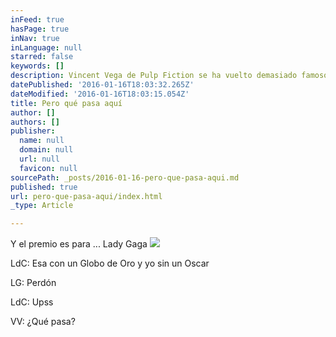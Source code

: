 ```yaml
---
inFeed: true
hasPage: true
inNav: true
inLanguage: null
starred: false
keywords: []
description: Vincent Vega de Pulp Fiction se ha vuelto demasiado famoso y fue invitado a los Globos de Oro
datePublished: '2016-01-16T18:03:32.265Z'
dateModified: '2016-01-16T18:03:15.054Z'
title: Pero qué pasa aquí
author: []
authors: []
publisher:
  name: null
  domain: null
  url: null
  favicon: null
sourcePath: _posts/2016-01-16-pero-que-pasa-aqui.md
published: true
url: pero-que-pasa-aqui/index.html
_type: Article

---
```

Y el premio es para ... Lady Gaga
![](https://the-grid-user-content.s3-us-west-2.amazonaws.com/9f32cd00-2512-4846-a12a-2e324b5ac50f.gif)

LdC: Esa con un Globo de Oro y yo sin un Oscar

LG: Perdón

LdC:  Upss

VV: ¿Qué pasa?